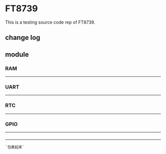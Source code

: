 # FT8739
This is a testing source code rep of FT8739.

## change log  

## module  
### RAM  
---
### UART  
---
### RTC  
---
### GPIO  
---
###  
---
`` `包裹起来` ``
